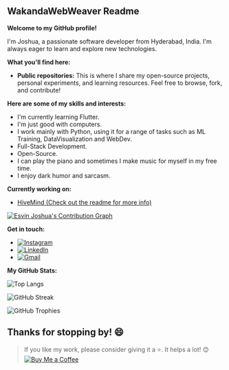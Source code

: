 ## WakandaWebWeaver Readme

**Welcome to my GitHub profile!**

I'm Joshua, a passionate software developer from Hyderabad, India. I'm always eager to learn and explore new technologies.

**What you'll find here:**

- **Public repositories:** This is where I share my open-source projects, personal experiments, and learning resources. Feel free to browse, fork, and contribute!

**Here are some of my skills and interests:**

- I'm currently learning Flutter.
- I'm just good with computers.
- I work mainly with Python, using it for a range of tasks such as ML Training, DataVisualization and WebDev.
- Full-Stack Development.
- Open-Source.
- I can play the piano and sometimes I make music for myself in my free time.
- I enjoy dark humor and sarcasm.

**Currently working on:**

- [HiveMind (Check out the readme for more info)](https://github.com/WakandaWebWeaver/hivemind)

[![Esvin Joshua's Contribution Graph](https://github-readme-activity-graph.vercel.app/graph?username=wakandawebweaver&theme=xcode)](https://github.com/wakandawebweaver/github-readme-activity-graph)

**Get in touch:**

- [![Instagram](https://img.shields.io/badge/Instagram-%23E4405F.svg?&style=for-the-badge&logo=Instagram&logoColor=black)](https://www.instagram.com/__esvinj_._)
- [![LinkedIn](https://img.shields.io/badge/LinkedIn-%230077B5.svg?&style=for-the-badge&logo=LinkedIn&logoColor=white)](https://www.linkedin.com/in/esvin-joshua-a84215291/)
- [![Gmail](https://img.shields.io/badge/Gmail-%23D14836.svg?&style=for-the-badge&logo=Gmail&logoColor=white)](mailto:Joshua.Esvin312@gmail.com)

**My GitHub Stats:**

![Top Langs](https://github-readme-stats.vercel.app/api/top-langs/?username=wakandawebweaver&layout=compact&theme=radical)

![GitHub Streak](https://github-readme-streak-stats.herokuapp.com/?user=wakandawebweaver&theme=radical)

![GitHub Trophies](https://github-profile-trophy.vercel.app/?username=wakandawebweaver&theme=discord&column=4&margin-w=15&margin-h=15)

## Thanks for stopping by! 😄

> If you like my work, please consider giving it a ⭐️. It helps a lot! 😊
> [![Buy Me a Coffee](https://img.shields.io/badge/Buy%20Me%20a%20Coffee-%23FFDD00.svg?&style=for-the-badge&logo=buy-me-a-coffee&logoColor=black)](https://buymeacoffee.com/joshuaesvin)
